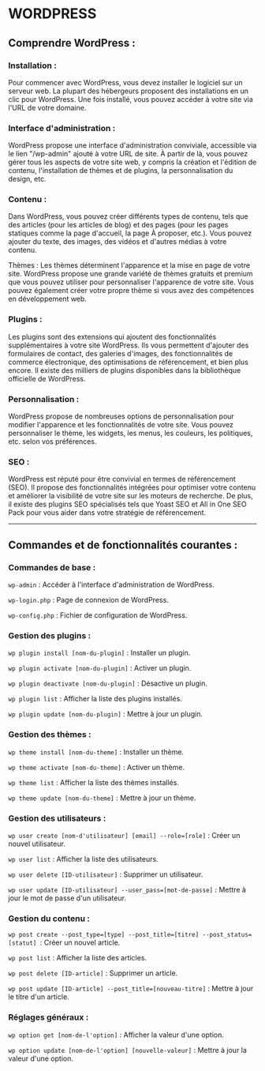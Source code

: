 # WORDPRESS

## Comprendre WordPress :

### Installation : 

Pour commencer avec WordPress, vous devez installer le logiciel sur un serveur web. 
La plupart des hébergeurs proposent des installations en un clic pour WordPress. 
Une fois installé, vous pouvez accéder à votre site via l'URL de votre domaine.

### Interface d'administration : 

WordPress propose une interface d'administration conviviale, accessible via le lien "/wp-admin" ajouté à votre URL de site.
À partir de là, vous pouvez gérer tous les aspects de votre site web, y compris la création et l'édition de contenu, l'installation de thèmes et de plugins, la personnalisation du design, etc.

### Contenu : 

Dans WordPress, vous pouvez créer différents types de contenu, tels que des articles (pour les articles de blog) et des pages (pour les pages statiques comme la page d'accueil, la page À proposer, etc.). 
Vous pouvez ajouter du texte, des images, des vidéos et d'autres médias à votre contenu.

Thèmes : Les thèmes déterminent l'apparence et la mise en page de votre site. WordPress propose une grande variété de thèmes gratuits et premium que vous pouvez utiliser pour personnaliser l'apparence de votre site. 
Vous pouvez également créer votre propre thème si vous avez des compétences en développement web.

### Plugins : 

Les plugins sont des extensions qui ajoutent des fonctionnalités supplémentaires à votre site WordPress. 
Ils vous permettent d'ajouter des formulaires de contact, des galeries d'images, des fonctionnalités de commerce électronique, des optimisations de référencement, et bien plus encore. 
Il existe des milliers de plugins disponibles dans la bibliothèque officielle de WordPress.

### Personnalisation : 

WordPress propose de nombreuses options de personnalisation pour modifier l'apparence et les fonctionnalités de votre site. Vous pouvez personnaliser le thème, les widgets, les menus, les couleurs, les politiques, etc. selon vos préférences.

### SEO : 

WordPress est réputé pour être convivial en termes de référencement (SEO). 
Il propose des fonctionnalités intégrées pour optimiser votre contenu et améliorer la visibilité de votre site sur les moteurs de recherche.
 De plus, il existe des plugins SEO spécialisés tels que Yoast SEO et All in One SEO Pack pour vous aider dans votre stratégie de référencement.


---

## Commandes et de fonctionnalités courantes :

### Commandes de base :

``wp-admin`` : Accéder à l'interface d'administration de WordPress.

``wp-login.php`` : Page de connexion de WordPress.

``wp-config.php`` : Fichier de configuration de WordPress.


### Gestion des plugins :

``wp plugin install [nom-du-plugin]`` : Installer un plugin.

``wp plugin activate [nom-du-plugin]`` : Activer un plugin.

``wp plugin deactivate [nom-du-plugin]`` : Désactive un plugin.

``wp plugin list`` : Afficher la liste des plugins installés.

``wp plugin update [nom-du-plugin]`` : Mettre à jour un plugin.

### Gestion des thèmes :

``wp theme install [nom-du-theme]`` : Installer un thème.

``wp theme activate [nom-du-theme]`` : Activer un thème.

``wp theme list`` : Afficher la liste des thèmes installés.

``wp theme update [nom-du-theme]`` : Mettre à jour un thème.

### Gestion des utilisateurs :

``wp user create [nom-d'utilisateur] [email] --role=[role]`` : Créer un nouvel utilisateur.

``wp user list`` : Afficher la liste des utilisateurs.

``wp user delete [ID-utilisateur]`` : Supprimer un utilisateur.

``wp user update [ID-utilisateur] --user_pass=[mot-de-passe]`` : Mettre à jour le mot de passe d'un utilisateur.

### Gestion du contenu :

``wp post create --post_type=[type] --post_title=[titre] --post_status=[statut] ``: Créer un nouvel article.

``wp post list`` : Afficher la liste des articles.

``wp post delete [ID-article]`` : Supprimer un article.

``wp post update [ID-article] --post_title=[nouveau-titre]`` : Mettre à jour le titre d'un article.

### Réglages généraux :

``wp option get [nom-de-l'option]`` : Afficher la valeur d'une option.

``wp option update [nom-de-l'option] [nouvelle-valeur]`` : Mettre à jour la valeur d'une option.